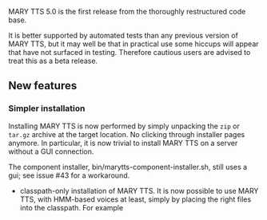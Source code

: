 MARY TTS 5.0 is the first release from the thoroughly restructured code base.

It is better supported by automated tests than any previous version of MARY TTS, but it may well be that in practical use some hiccups will appear that have not surfaced in testing. Therefore cautious users are advised to treat this as a beta release.

## New features

### Simpler installation

Installing MARY TTS is now performed by simply unpacking the `zip` or `tar.gz` archive at the target location. No clicking through installer pages anymore. In particular, it is now trivial to install MARY TTS on a server without a GUI connection.

The component installer, bin/marytts-component-installer.sh, still uses a gui; see issue #43 for a workaround.


* classpath-only installation of MARY TTS. It is now possible to use MARY TTS, with HMM-based voices at least, simply by placing the right files into the classpath. For example